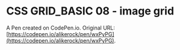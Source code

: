 # CSS GRID_BASIC 08 - image grid

A Pen created on CodePen.io. Original URL: [https://codepen.io/alikerock/pen/wxPyPG](https://codepen.io/alikerock/pen/wxPyPG).



